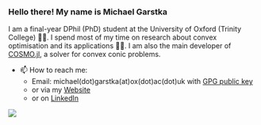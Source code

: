 ### Hello there! My name is Michael Garstka 
I am a final-year DPhil (PhD) student at the University of Oxford (Trinity College) 👨‍🎓.
I spend most of my time on research about convex optimisation and its applications 👨‍💻. I am also the main developer of [COSMO.jl](https://github.com/oxfordcontrol/COSMO.jl), a solver for convex conic problems.



- 📫 How to reach me: 
    - Email: michael(dot)garstka(at)ox(dot)ac(dot)uk with [GPG public key](https://keys.openpgp.org/search?q=michael.garstka@eng.ox.ac.uk)
    - or via my [Website](https://migarstka.github.io/)
    - or on [LinkedIn](http://www.linkedin.com/in/michaelgarstka/) 

![](https://komarev.com/ghpvc/?username=migarstka)
